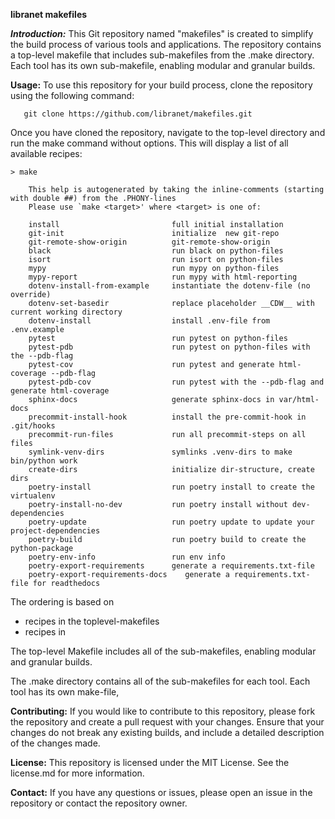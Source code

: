 **libranet makefiles**

***Introduction:***
This Git repository named "makefiles" is created to simplify the build process of various tools and applications.
The repository contains a top-level makefile that includes sub-makefiles from the .make directory.
Each tool has its own sub-makefile, enabling modular and granular builds.


**Usage:**
To use this repository for your build process, clone the repository using the following command:


```
   git clone https://github.com/libranet/makefiles.git
```


Once you have cloned the repository, navigate to the top-level directory and run the make command without options.
This will display a list of all available recipes:


```
> make

    This help is autogenerated by taking the inline-comments (starting with double ##) from the .PHONY-lines
    Please use `make <target>' where <target> is one of:

    install                         full initial installation
    git-init                        initialize  new git-repo
    git-remote-show-origin          git-remote-show-origin
    black                           run black on python-files
    isort                           run isort on python-files
    mypy                            run mypy on python-files
    mypy-report                     run mypy with html-reporting
    dotenv-install-from-example     instantiate the dotenv-file (no override)
    dotenv-set-basedir              replace placeholder __CDW__ with current working directory
    dotenv-install                  install .env-file from .env.example
    pytest                          run pytest on python-files
    pytest-pdb                      run pytest on python-files with the --pdb-flag
    pytest-cov                      run pytest and generate html-coverage --pdb-flag
    pytest-pdb-cov                  run pytest with the --pdb-flag and generate html-coverage
    sphinx-docs                     generate sphinx-docs in var/html-docs
    precommit-install-hook          install the pre-commit-hook in .git/hooks
    precommit-run-files             run all precommit-steps on all files
    symlink-venv-dirs               symlinks .venv-dirs to make bin/python work
    create-dirs                     initialize dir-structure, create dirs
    poetry-install                  run poetry install to create the virtualenv
    poetry-install-no-dev           run poetry install without dev-dependencies
    poetry-update                   run poetry update to update your project-dependencies
    poetry-build                    run poetry build to create the python-package
    poetry-env-info                 run env info
    poetry-export-requirements      generate a requirements.txt-file
    poetry-export-requirements-docs    generate a requirements.txt-file for readthedocs

```
 The ordering is based on
 - recipes in the toplevel-makefiles
 - recipes in


The top-level Makefile includes all of the sub-makefiles, enabling modular and granular builds.

The .make directory contains all of the sub-makefiles for each tool.
Each tool has its own make-file,


**Contributing:**
If you would like to contribute to this repository, please fork the repository and create a pull request with your changes.
Ensure that your changes do not break any existing builds, and include a detailed description of the changes made.


**License:**
This repository is licensed under the MIT License. See the license.md for more information.

**Contact:**
If you have any questions or issues, please open an issue in the repository or contact the repository owner.
